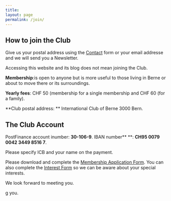 ```yaml
---
title: 
layout: page
permalink: /join/
---
```


## How to join the Club

Give us your postal address using the [Contact](https://icberne.org/contact-2/) form or your email addresse and we will send you a Newsletter. 

Accessing this website and its blog does not mean joining the Club.

**Membership**:is open to anyone but is more useful to those living in Berne or about to move there or its surroundings.

**Yearly fees**: CHF 50 (membership for a single membership and CHF 60 (for a family).&nbsp;

**Club postal address: **
International Club of Berne
3000 Bern. 

## The Club Account

PostFinance account inumber: **30-106-9**.
IBAN number** **: **CH95 0079 0042 3449 8516 7**. 

Please specify ICB and your name on the payment.

Please download and complete the [Membership Application Form](https://icberne.files.wordpress.com/2021/03/015_ma-membership_application.pdf). You can also complete the [Interest Form](http://www.tinyurl.com/ICB-Interests-Form) so we can be aware about your special interests. 

We look forward to meeting you.

g you.





